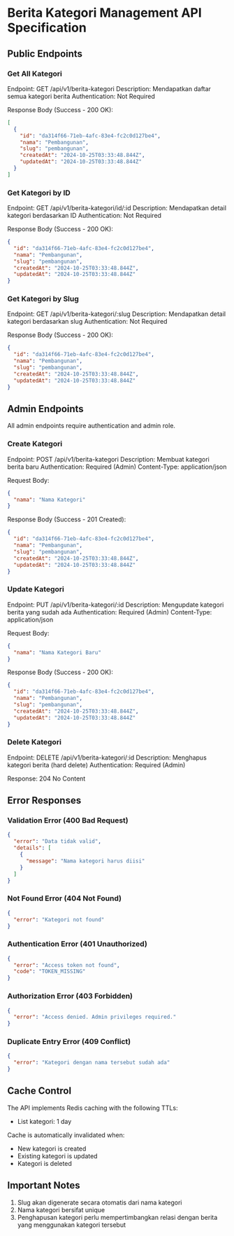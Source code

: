 # Berita Kategori Management API Specification

## Public Endpoints

### Get All Kategori
Endpoint: GET /api/v1/berita-kategori
Description: Mendapatkan daftar semua kategori berita
Authentication: Not Required

Response Body (Success - 200 OK):
```json
[
  {
    "id": "da314f66-71eb-4afc-83e4-fc2c0d127be4",
    "nama": "Pembangunan",
    "slug": "pembangunan",
    "createdAt": "2024-10-25T03:33:48.844Z",
    "updatedAt": "2024-10-25T03:33:48.844Z"
  }
]
```

### Get Kategori by ID
Endpoint: GET /api/v1/berita-kategori/id/:id
Description: Mendapatkan detail kategori berdasarkan ID
Authentication: Not Required

Response Body (Success - 200 OK):
```json
{
  "id": "da314f66-71eb-4afc-83e4-fc2c0d127be4",
  "nama": "Pembangunan",
  "slug": "pembangunan",
  "createdAt": "2024-10-25T03:33:48.844Z",
  "updatedAt": "2024-10-25T03:33:48.844Z"
}
```

### Get Kategori by Slug
Endpoint: GET /api/v1/berita-kategori/:slug
Description: Mendapatkan detail kategori berdasarkan slug
Authentication: Not Required

Response Body (Success - 200 OK):
```json
{
  "id": "da314f66-71eb-4afc-83e4-fc2c0d127be4",
  "nama": "Pembangunan",
  "slug": "pembangunan",
  "createdAt": "2024-10-25T03:33:48.844Z",
  "updatedAt": "2024-10-25T03:33:48.844Z"
}
```

## Admin Endpoints
All admin endpoints require authentication and admin role.

### Create Kategori
Endpoint: POST /api/v1/berita-kategori
Description: Membuat kategori berita baru
Authentication: Required (Admin)
Content-Type: application/json

Request Body:
```json
{
  "nama": "Nama Kategori"
}
```

Response Body (Success - 201 Created):
```json
{
  "id": "da314f66-71eb-4afc-83e4-fc2c0d127be4",
  "nama": "Pembangunan",
  "slug": "pembangunan",
  "createdAt": "2024-10-25T03:33:48.844Z",
  "updatedAt": "2024-10-25T03:33:48.844Z"
}
```

### Update Kategori
Endpoint: PUT /api/v1/berita-kategori/:id
Description: Mengupdate kategori berita yang sudah ada
Authentication: Required (Admin)
Content-Type: application/json

Request Body:
```json
{
  "nama": "Nama Kategori Baru"
}
```

Response Body (Success - 200 OK):
```json
{
  "id": "da314f66-71eb-4afc-83e4-fc2c0d127be4",
  "nama": "Pembangunan",
  "slug": "pembangunan",
  "createdAt": "2024-10-25T03:33:48.844Z",
  "updatedAt": "2024-10-25T03:33:48.844Z"
}
```

### Delete Kategori
Endpoint: DELETE /api/v1/berita-kategori/:id
Description: Menghapus kategori berita (hard delete)
Authentication: Required (Admin)

Response: 204 No Content

## Error Responses

### Validation Error (400 Bad Request)
```json
{
  "error": "Data tidak valid",
  "details": [
    {
      "message": "Nama kategori harus diisi"
    }
  ]
}
```

### Not Found Error (404 Not Found)
```json
{
  "error": "Kategori not found"
}
```

### Authentication Error (401 Unauthorized)
```json
{
  "error": "Access token not found",
  "code": "TOKEN_MISSING"
}
```

### Authorization Error (403 Forbidden)
```json
{
  "error": "Access denied. Admin privileges required."
}
```

### Duplicate Entry Error (409 Conflict)
```json
{
  "error": "Kategori dengan nama tersebut sudah ada"
}
```

## Cache Control

The API implements Redis caching with the following TTLs:
- List kategori: 1 day

Cache is automatically invalidated when:
- New kategori is created
- Existing kategori is updated
- Kategori is deleted

## Important Notes

1. Slug akan digenerate secara otomatis dari nama kategori
2. Nama kategori bersifat unique
3. Penghapusan kategori perlu mempertimbangkan relasi dengan berita yang menggunakan kategori tersebut
